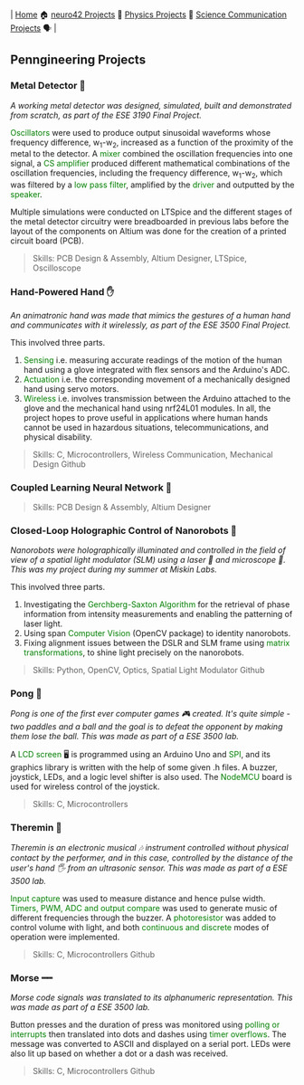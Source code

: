 <p align="center">
  
| [Home](https://tarunyaa.github.io) 🏠 [neuro42 Projects](https://tarunyaa.github.io/neuro42-projects/) 📡 [Physics Projects](https://tarunyaa.github.io/physics-projects/) 🔭 [Science Communication Projects](https://tarunyaa.github.io/science-communication-projects/) 🗣 |

</p>

## Penngineering Projects

### Metal Detector 🤘
*A working metal detector was designed, simulated, built and demonstrated from scratch, as part of the ESE 3190 Final Project.*

<span style="color:green">Oscillators</span> were used to produce output sinusoidal waveforms whose frequency difference, w<sub>1</sub>-w<sub>2</sub>, increased as a function of the proximity of the metal to the detector. A <span style="color:green">mixer</span> combined the oscillation frequencies into one signal, a <span style="color:green">CS amplifier</span> produced different mathematical combinations of the oscillation frequencies, including the frequency difference, w<sub>1</sub>-w<sub>2</sub>, which was filtered by a <span style="color:green">low pass filter</span>, amplified by the <span style="color:green">driver</span> and outputted by the <span style="color:green">speaker</span>.

Multiple simulations were conducted on LTSpice and the different stages of the metal detector circuitry were breadboarded in previous labs before the layout of the components on Altium was done for the creation of a printed circuit board (PCB). 

> Skills: PCB Design & Assembly, Altium Designer, LTSpice, Oscilloscope

### Hand-Powered Hand ✋
*An animatronic hand was made that mimics the gestures of a human hand and communicates with it wirelessly, as part of the ESE 3500 Final Project.*

This involved three parts.
1. <span style="color:green">Sensing</span> i.e. measuring accurate readings of the motion of the human hand using a glove integrated with flex sensors and the Arduino's ADC.
2. <span style="color:green">Actuation</span> i.e. the corresponding movement of a mechanically designed hand using servo motors.
3. <span style="color:green">Wireless</span> i.e. involves transmission between the Arduino attached to the glove and the mechanical hand using nrf24L01 modules.
In all, the project hopes to prove useful in applications where human hands cannot be used in hazardous situations, telecommunications, and physical disability. 

> Skills: C, Microcontrollers, Wireless Communication, Mechanical Design
> Github

### Coupled Learning Neural Network 🧠
> Skills: PCB Design & Assembly, Altium Designer

### Closed-Loop Holographic Control of Nanorobots 🤖
*Nanorobots were holographically illuminated and controlled in the field of view of a spatial light modulator (SLM) using a laser 🚨 and microscope 🔬. This was my project during my summer at Miskin Labs.*

This involved three parts.
1. Investigating the <span style="color:green">Gerchberg-Saxton Algorithm</span> for the retrieval of phase information from intensity measurements and enabling the patterning of laser light.
2. Using span <span style="color:green">Computer Vision</span> (OpenCV package) to identity nanorobots.
3. Fixing alignment issues between the DSLR and SLM frame using <span style="color:green">matrix transformations</span>, to shine light precisely on the nanorobots.

> Skills: Python, OpenCV, Optics, Spatial Light Modulator
> Github

### Pong 🏓
*Pong is one of the first ever computer games 🎮 created. It's quite simple - two paddles and a ball and the goal is to defeat the opponent by making them lose the ball. This was made as part of a ESE 3500 lab.*

A <span style="color:green">LCD screen</span> 🖥 is programmed using an Arduino Uno and <span style="color:green">SPI</span>, and its graphics library is written with the help of some given .h files. A buzzer, joystick, LEDs, and a logic level shifter is also used. The <span style="color:green">NodeMCU</span> board is used for wireless control of the joystick.

> Skills: C, Microcontrollers

### Theremin 🎵
*Theremin is an electronic musical 🎶 instrument controlled without physical contact by the performer, and in this case, controlled by the distance of the user's hand 🖐 from an ultrasonic sensor. This was made as part of a ESE 3500 lab.*

<span style="color:green">Input capture</span> was used to measure distance and hence pulse width. <span style="color:green">Timers, PWM, ADC and output compare </span>was used to generate music of different frequencies through the buzzer. A <span style="color:green">photoresistor</span> was added to control volume with light, and both <span style="color:green">continuous and discrete</span> modes of operation were implemented.

> Skills: C, Microcontrollers
> Github

### Morse ┉┉
*Morse code signals was translated to its alphanumeric representation. This was made as part of a ESE 3500 lab.*

Button presses and the duration of press was monitored using <span style="color:green">polling or interrupts</span> then translated into dots and dashes using <span style="color:green">timer overflows</span>. The message was converted to ASCII and displayed on a serial port. LEDs were also lit up based on whether a dot or a dash was received.

> Skills: C, Microcontrollers
> Github

